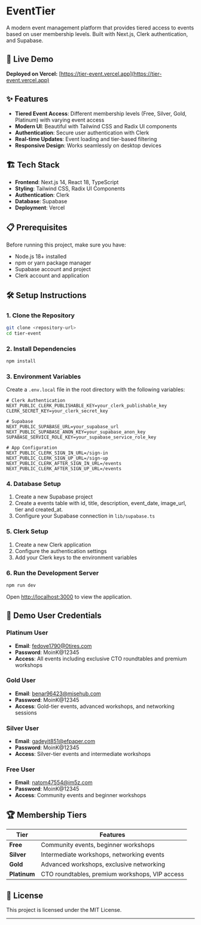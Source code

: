# EventTier

A modern event management platform that provides tiered access to events based on user membership levels. Built with Next.js, Clerk authentication, and Supabase.

## 🚀 Live Demo

**Deployed on Vercel:** [https://tier-event.vercel.app](https://tier-event.vercel.app)

## ✨ Features

- **Tiered Event Access**: Different membership levels (Free, Silver, Gold, Platinum) with varying event access
- **Modern UI**: Beautiful with Tailwind CSS and Radix UI components
- **Authentication**: Secure user authentication with Clerk
- **Real-time Updates**: Event loading and tier-based filtering
- **Responsive Design**: Works seamlessly on desktop devices

## 🏗️ Tech Stack

- **Frontend**: Next.js 14, React 18, TypeScript
- **Styling**: Tailwind CSS, Radix UI Components
- **Authentication**: Clerk
- **Database**: Supabase
- **Deployment**: Vercel

## 📋 Prerequisites

Before running this project, make sure you have:

- Node.js 18+ installed
- npm or yarn package manager
- Supabase account and project
- Clerk account and application

## 🛠️ Setup Instructions

### 1. Clone the Repository

```bash
git clone <repository-url>
cd tier-event
```

### 2. Install Dependencies

```bash
npm install
```

### 3. Environment Variables

Create a `.env.local` file in the root directory with the following variables:

```env
# Clerk Authentication
NEXT_PUBLIC_CLERK_PUBLISHABLE_KEY=your_clerk_publishable_key
CLERK_SECRET_KEY=your_clerk_secret_key

# Supabase
NEXT_PUBLIC_SUPABASE_URL=your_supabase_url
NEXT_PUBLIC_SUPABASE_ANON_KEY=your_supabase_anon_key
SUPABASE_SERVICE_ROLE_KEY=your_supabase_service_role_key

# App Configuration
NEXT_PUBLIC_CLERK_SIGN_IN_URL=/sign-in
NEXT_PUBLIC_CLERK_SIGN_UP_URL=/sign-up
NEXT_PUBLIC_CLERK_AFTER_SIGN_IN_URL=/events
NEXT_PUBLIC_CLERK_AFTER_SIGN_UP_URL=/events
```

### 4. Database Setup

1. Create a new Supabase project
2. Create a events table with id, title, description, event_date, image_url, tier and created_at.
3. Configure your Supabase connection in `lib/supabase.ts`

### 5. Clerk Setup

1. Create a new Clerk application
2. Configure the authentication settings
3. Add your Clerk keys to the environment variables

### 6. Run the Development Server

```bash
npm run dev
```

Open [http://localhost:3000](http://localhost:3000) to view the application.

## 🧪 Demo User Credentials

### Platinum User

- **Email**: fedove1790@0tires.com
- **Password**: MoinK@12345
- **Access**: All events including exclusive CTO roundtables and premium workshops

### Gold User

- **Email**: benar96423@misehub.com
- **Password**: MoinK@12345
- **Access**: Gold-tier events, advanced workshops, and networking sessions

### Silver User

- **Email**: gadeyit851@efpaper.com
- **Password**: MoinK@12345
- **Access**: Silver-tier events and intermediate workshops

### Free User

- **Email**: natom47554@im5z.com
- **Password**: MoinK@12345
- **Access**: Community events and beginner workshops

## 🏆 Membership Tiers

| Tier         | Features                                       |
| ------------ | ---------------------------------------------- |
| **Free**     | Community events, beginner workshops           |
| **Silver**   | Intermediate workshops, networking events      |
| **Gold**     | Advanced workshops, exclusive networking       |
| **Platinum** | CTO roundtables, premium workshops, VIP access |

## 📝 License

This project is licensed under the MIT License.

---
